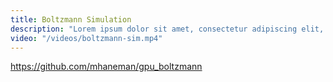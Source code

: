 ```yaml
---
title: Boltzmann Simulation
description: "Lorem ipsum dolor sit amet, consectetur adipiscing elit, sed do eiusmod tempor incididunt ut labore et dolore magna aliqua. Ut enim ad minim veniam, quis nostrud exercitation ullamco laboris nisi ut aliquip ex ea commodo consequat."
video: "/videos/boltzmann-sim.mp4"
---
```


https://github.com/mhaneman/gpu_boltzmann

